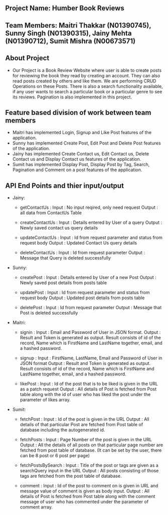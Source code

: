 ## Project Name: Humber Book Reviews
## Team Members: Maitri Thakkar (N01390745), Sunny Singh (N01390315), Jainy Mehta (N01390712), Sumit Mishra (N00673571)

## About Project
- Our Project is a Book Review Website where user is able to create posts for reviewing the book they read by creating an account. They can also read posts created by others and like them. We are performing CRUD Operations on these Posts. There is also a search functionality available, if any user wants to search a particular book or a particular genre to see its reviews. Pagination is also implemented in this project.

## Feature based division of work between team members
- Maitri has implemented Login, Signup and Like Post features of the application.
- Sunny has implemented Create Post, Edit Post and Delete Post features of the application.
- Jainy has implemented Create Contact us, Edit Contact us, Delete Contact us and Display Contact us features of the application.
- Sumit has implemented Display Post, Display Post by Tag, Search, Pagination and Comment on a post features of the application. 

## API End Points and thier input/output
- Jainy:
    - getContactUs : 
        Input : No input reqired, only need request
        Output : all data from ContactUs Table

    - createContactUs : 
        Input : Details entered by User of a query
        Output : Newly saved contact us query details

    - updateContactUs :
        Input : Id from request parameter and status from request body
        Output : Updated Contact Us query  details

    - deleteContactUs :
        Input : Id from request parameter
        Output : Message that Query is deleted successfully

- Sunny:
    - createPost : 
        Input : Details entered by User of a new Post
        Output : Newly saved post details from posts table

    - updatePost : 
        Input : Id from request parameter and status from request body
        Output : Updated post details from posts table

    - deletePost :
        Input : Id from request parameter
        Output : Message that Post is deleted successfully

- Maitri:
    - signin : 
        Input : Email and Password of User in JSON format.
        Output : Result and Token is generated as output. Result consists of id of the record, Name which is FirstName and LastName together, email,  and a hashed password.

    - signup : 
        Input : FirstName, LastName, Email and Password of User in JSON format
        Output : Result and Token is generated as output. Result consists of id of the record, Name which is FirstName and LastName together, email,  and a hashed password.

    - likePost :
        Input : Id of the post that is to be liked is given in the URL as a patch request
        Output : All details of Post is fetched from Post table along with the id of user who has liked the post under the parameter of likes array.

- Sumit:
    - fetchPost : 
        Input : Id of the post is given in the URL
        Output : All details of that particular Post are fetched from Post table of database including the autogenerated id.

    - fetchPosts : 
        Input : Page Number of the post is given in the URL
        Output : All the details of all posts on that particular page number are fetched from post table of database. (It can be set by the user, there can be 8 post or 6 post per page)

    - fetchPostsBySearch :
        Input : Title of the post or tags are given as a searchQuery input in the URL
        Output : All posts consisting of those tags are fetched from the post table of database.
    
    - comment :
        Input : Id of the post to comment on is given in URL and message value of comment is given as body input.
        Output : All details of Post is fetched from Post table along with the comment message of user who has commented under the parameter of comment array.